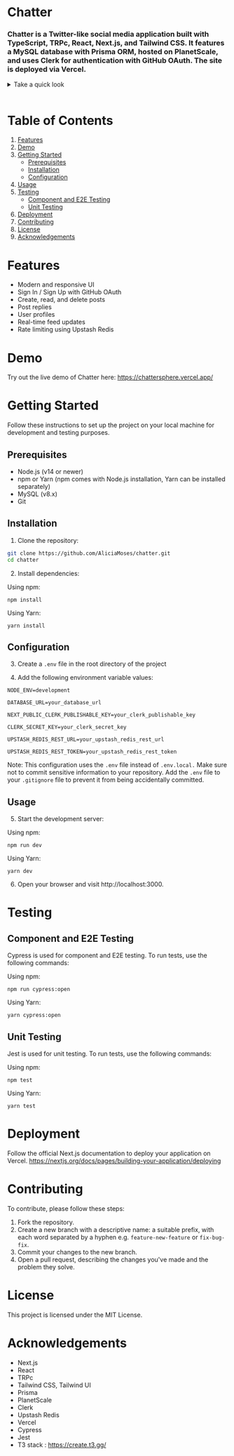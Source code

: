# Chatter


### Chatter is a Twitter-like social media application built with TypeScript, TRPc, React, Next.js, and Tailwind CSS. It features a MySQL database with Prisma ORM, hosted on PlanetScale, and uses Clerk for authentication with GitHub OAuth. The site is deployed via Vercel. 

<details>
  <summary>Take a quick look</summary>

![Screenshot 2023-05-23 201639](https://github.com/AliciaMoses/playing-with-git/assets/115192380/2ea90125-a041-4f5b-8bee-b6f31660da73)

</details>

<br>

# Table of Contents

1. [Features](#features)
2. [Demo](#demo)
3. [Getting Started](#getting-started)
   - [Prerequisites](#prerequisites)
   - [Installation](#installation)
   - [Configuration](#configuration)
4. [Usage](#usage)
5. [Testing](#testing)
   - [Component and E2E Testing](#component-and-e2e-testing)
   - [Unit Testing](#unit-testing)
6. [Deployment](#deployment)
7. [Contributing](#contributing)
8. [License](#license)
9. [Acknowledgements](#acknowledgements)

# Features

- Modern and responsive UI
- Sign In / Sign Up with GitHub OAuth
- Create, read, and delete posts
- Post replies
- User profiles
- Real-time feed updates
- Rate limiting using Upstash Redis

# Demo

Try out the live demo of Chatter here: https://chattersphere.vercel.app/

# Getting Started

Follow these instructions to set up the project on your local machine for development and testing purposes.

## Prerequisites

- Node.js (v14 or newer)
- npm or Yarn (npm comes with Node.js installation, Yarn can be installed separately)
- MySQL (v8.x)
- Git

## Installation

1. Clone the repository:

```bash
git clone https://github.com/AliciaMoses/chatter.git
cd chatter
```

2. Install dependencies:

Using npm:
```
npm install
```

Using Yarn:
```
yarn install
```

## Configuration

3. Create a `.env` file in the root directory of the project

4. Add the following environment variable values:

```
NODE_ENV=development

DATABASE_URL=your_database_url

NEXT_PUBLIC_CLERK_PUBLISHABLE_KEY=your_clerk_publishable_key

CLERK_SECRET_KEY=your_clerk_secret_key

UPSTASH_REDIS_REST_URL=your_upstash_redis_rest_url

UPSTASH_REDIS_REST_TOKEN=your_upstash_redis_rest_token

```

Note: This configuration uses the `.env` file instead of `.env.local.` Make sure not to commit sensitive information to your repository. Add the `.env` file to your `.gitignore` file to prevent it from being accidentally committed.

## Usage

5. Start the development server:

Using npm:
```
npm run dev
```

Using Yarn:
```
yarn dev
```

6. Open your browser and visit http://localhost:3000.

# Testing

## Component and E2E Testing

Cypress is used for component and E2E testing. To run tests, use the following commands:

Using npm:
```
npm run cypress:open
```

Using Yarn:
```
yarn cypress:open
```

## Unit Testing

Jest is used for unit testing. To run tests, use the following commands:

Using npm:
```
npm test
```

Using Yarn:
```
yarn test
```

# Deployment

Follow the official Next.js documentation to deploy your application on Vercel.
https://nextjs.org/docs/pages/building-your-application/deploying

# Contributing

To contribute, please follow these steps:

1. Fork the repository.
2. Create a new branch with a descriptive name: a suitable prefix, with each word separated by a hyphen e.g. `feature-new-feature` or `fix-bug-fix`.
3. Commit your changes to the new branch.
4. Open a pull request, describing the changes you've made and the problem they solve.
# License

This project is licensed under the MIT License. 

# Acknowledgements

- Next.js
- React
- TRPc
- Tailwind CSS, Tailwind UI
- Prisma
- PlanetScale
- Clerk
- Upstash Redis
- Vercel
- Cypress
- Jest
- T3 stack : https://create.t3.gg/